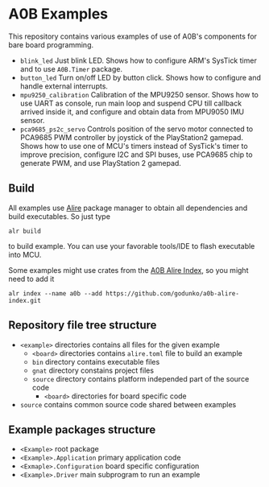 # A0B Examples

This repository contains various examples of use of A0B's components for bare board programming.
 * `blink_led` Just blink LED. Shows how to configure ARM's SysTick timer and to use `A0B.Timer` package.
 * `button_led` Turn on/off LED by button click. Shows how to configure and handle external interrupts.
 * `mpu9250_calibration` Calibration of the MPU9250 sensor. Shows how to use UART as console, run main loop and suspend CPU till callback arrived inside it, and configure and obtain data from MPU9050 IMU sensor.
 * `pca9685_ps2c_servo` Controls position of the servo motor connected to PCA9685 PWM controller by joystick of the PlayStation2 gamepad. Shows how to use one of MCU's timers instead of SysTick's timer to improve precision, configure I2C and SPI buses, use PCA9685 chip to generate PWM, and use PlayStation 2 gamepad.

## Build

All examples use [Alire](https://alire.ada.dev/) package manager to obtain all dependencies and build executables. So just type

```
alr build
```

to build example. You can use your favorable tools/IDE to flash executable into MCU.

Some examples might use crates from the [A0B Alire Index](https://github.com/godunko/a0b-alire-index), so you might need to add it

```
alr index --name a0b --add https://github.com/godunko/a0b-alire-index.git
```

## Repository file tree structure

 * `<example>` directories contains all files for the given example
   * `<board>` directories contains `alire.toml` file to build an example
   * `bin` directory contains executable files
   * `gnat` directory constains project files
   * `source` directory contains platform independed part of the source code
     * `<board>` directories for board specific code
 * `source` contains common source code shared between examples

## Example packages structure

 * `<Example>` root package
 * `<Example>.Application` primary application code
 * `<Exmaple>.Configuration` board specific configuration
 * `<Example>.Driver` main subprogram to run an example

